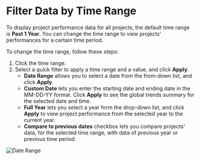 # Filter Data by Time Range

To display project performance data for all projects, the default time range is **Past 1 Year**. You can change the time range to view projects' performances for a certain time period.

To change the time range, follow these steps:

1. Click the time range.
2. Select a quick filter to apply a time range and a value, and click **Apply**.
   * **Date Range** allows you to select a date from the from-down list, and click **Apply**.
   * **Custom Date** lets you enter the starting date and ending date in the MM-DD-YY format. Click **Apply** to see the global trends summary for the selected date and time.
   * **Full Year** lets you select a year form the drop-down list, and click **Apply** to view project performance from the selected year to the current year.
   * **Compare to previous dates** checkbox lets you compare projects' data, for the selected time range, with data of previous year or previous time period.

![Date Range](https://2145393087-files.gitbook.io/\~/files/v0/b/gitbook-x-prod.appspot.com/o/spaces%2FrDkZkPOabTb0H6zznsmR%2Fuploads%2F3R1S7ZOR2gh0STF0l7g9%2FDate%20Range.png?alt=media\&token=bf91be4b-912b-4e17-95c6-220a90a9b36e)


